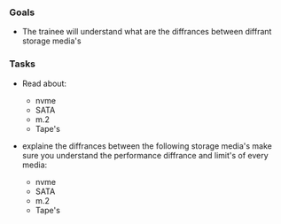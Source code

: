 ### Goals

- The trainee will understand what are the diffrances between diffrant storage media's

### Tasks
- Read about:
  - nvme
  - SATA
  - m.2
  - Tape's

- explaine the diffrances between the following storage media's make sure you understand the performance diffrance and limit's of every media:
  - nvme
  - SATA
  - m.2
  - Tape's

